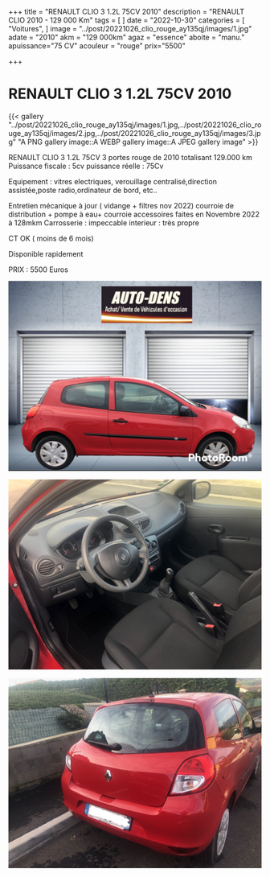 +++
title = "RENAULT CLIO 3 1.2L 75CV 2010"
description = "RENAULT CLIO 2010 - 129 000 Km"
tags = [
]
date = "2022-10-30"
categories = [
    "Voitures",
]
image = "../post/20221026_clio_rouge_ay135qj/images/1.jpg"
adate = "2010"
akm = "129 000km"
agaz = "essence"
aboite = "manu."
apuissance="75 CV"
acouleur = "rouge"
prix="5500"

+++

# RENAULT CLIO 3 1.2L 75CV 2010

{{< gallery "../post/20221026_clio_rouge_ay135qj/images/1.jpg,../post/20221026_clio_rouge_ay135qj/images/2.jpg,../post/20221026_clio_rouge_ay135qj/images/3.jpg" "A PNG gallery image::A WEBP gallery image::A JPEG gallery image" >}}


RENAULT CLIO 3 1.2L 75CV  3 portes rouge de 2010 totalisant 129.000 km
Puissance fiscale : 5cv
puissance réelle : 75Cv

Equipement : vitres electriques, verouillage centralisé,direction assistée,poste radio,ordinateur de bord, etc..

Entretien mécanique à jour ( vidange + filtres nov 2022)
courroie de distribution + pompe à eau+ courroie accessoires faites en Novembre 2022 à 128mkm
Carrosserie : impeccable
interieur : très propre

CT OK ( moins de 6 mois)


Disponible rapidement

PRIX : 5500 Euros


<!-- more -->


![](images/1.jpg)

![](images/2.jpg)

![](images/3.jpg)

